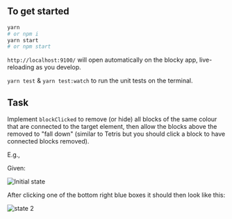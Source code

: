 ## To get started

```sh
yarn
# or npm i
yarn start
# or npm start
```

`http://localhost:9100/` will open automatically on the blocky app, live-reloading as you develop.

`yarn test` & `yarn test:watch` to run the unit tests on the terminal.

## Task

Implement `blockClicked` to remove (or hide) all blocks of the same colour that are connected to the target element, then allow the blocks above the removed to "fall down" (similar to Tetris but you should click a block to have connected blocks removed).

E.g.,

Given:

![Initial state](https://trottski.s3.amazonaws.com/snaps/initial.jpg)

After clicking one of the bottom right blue boxes it should then look
like this:

![state 2](https://trottski.s3.amazonaws.com/snaps/stage2.jpg)
